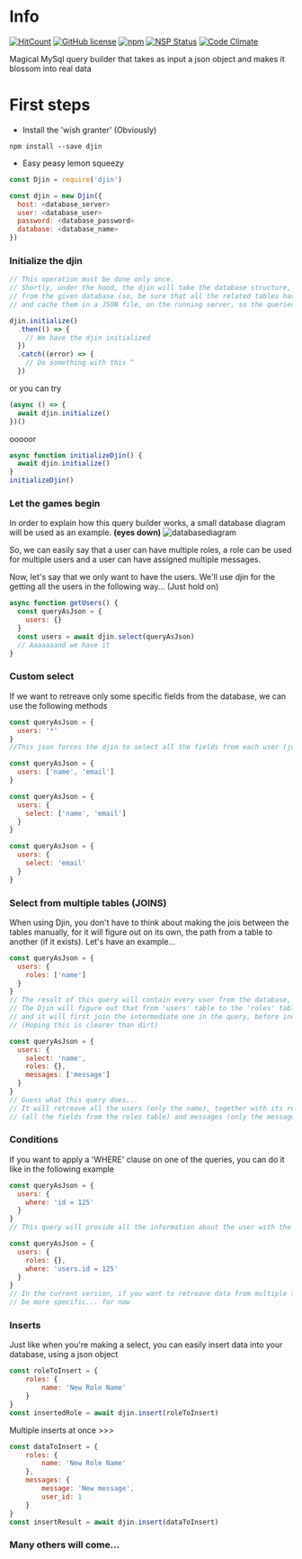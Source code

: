 # Info

[![HitCount](https://hitt.herokuapp.com/ovidiuionut94/djin.svg)](https://github.com/ovidiuionut94/djin)
[![GitHub license](https://img.shields.io/badge/license-MIT-blue.svg)](https://raw.githubusercontent.com/ovidiuionut94/djin/master/LICENSE) 
[![npm](https://img.shields.io/npm/dt/djin.svg)](https://www.npmjs.com/package/djin)
[![NSP Status](https://nodesecurity.io/orgs/djin/projects/a1c8849c-bf3d-4cdc-9e6c-262e388ca165/badge)](https://nodesecurity.io/orgs/djin/projects/a1c8849c-bf3d-4cdc-9e6c-262e388ca165)
[![Code Climate](https://codeclimate.com/github/ovidiuionut94/djin/badges/gpa.svg)](https://codeclimate.com/github/ovidiuionut94/djin)

Magical MySql query builder that takes as input a json object and makes it blossom into real data

# First steps
- Install the 'wish granter' (Obviously)

```
npm install --save djin
```
        
- Easy peasy lemon squeezy

```js
const Djin = require('djin')

const djin = new Djin({
  host: <database_server>
  user: <database_user>
  password: <database_password>
  database: <database_name>
})

```

### Initialize the djin
   
```js
// This operation must be done only once.
// Shortly, under the hood, the djin will take the database structure, together with all the foreign keys 
// from the given database (so, be sure that all the related tables have the required foreign keys created) 
// and cache them in a JSON file, on the running server, so the queries can be created asap.

djin.initialize()
  .then(() => {
    // We have the djin initialized
  })
  .catch((error) => {
    // Do something with this ^
  })
```

or you can try

```js
(async () => {
  await djin.initialize()
})()
```

ooooor

```js
async function initializeDjin() {
  await djin.initialize()
}
initializeDjin()
```

### Let the games begin
In order to explain how this query builder works, a small database diagram will be used as an example. <b> (eyes down) </b>
![databasediagram](https://user-images.githubusercontent.com/11486739/27407362-ae69782c-56e0-11e7-92d7-e3690f09035d.jpg)

So, we can easily say that a user can have multiple roles, a role can be used for 
multiple users and a user can have assigned multiple messages.

Now, let's say that we only want to have the users. We'll use djin for the getting all the users in the following way... (Just hold on)
```js
async function getUsers() {
  const queryAsJson = {
    users: {}
  }
  const users = await djin.select(queryAsJson)
  // Aaaaaaand we have it
}
```
### Custom select
If we want to retreave only some specific fields from the database, we can use the following methods
```js
const queryAsJson = {
  users: '*'
}
//This json forces the djin to select all the fields from each user (just like an empty object, as above)
```

```js
const queryAsJson = {
  users: ['name', 'email']
}
```

```js
const queryAsJson = {
  users: {
    select: ['name', 'email']
  }
}
```

```js
const queryAsJson = {
  users: {
    select: 'email'
  }
}
```

### Select from multiple tables <b>(JOINS)</b>
When using Djin, you don't have to think about making the jois between the tables manually, for it will figure out on
its own, the path from a table to another (if it exists).
Let's have an example...

```js
const queryAsJson = {
  users: {
    roles: ['name']
  }
}
// The result of this query will contain every user from the database, together with its role
// The Djin will figure out that from 'users' table to the 'roles' table exists an intermediate, 
// and it will first join the intermediate one in the query, before including the 'roles' table 
// (Hoping this is clearer than dirt)
```

```js
const queryAsJson = {
  users: {
    select: 'name',
    roles: {},
    messages: ['message']
  }
}
// Guess what this query does...
// It will retreave all the users (only the name), together with its roles 
// (all the fields from the roles table) and messages (only the message field)
```

### Conditions
If you want to apply a 'WHERE' clause on one of the queries, you can do it like in the following example
```js
const queryAsJson = {
  users: {
    where: 'id = 125'
  }
}
// This query will provide all the information about the user with the id = 125
```

```js
const queryAsJson = {
  users: {
    roles: {},
    where: 'users.id = 125'
  }
}
// In the current version, if you want to retreave data from multiple tables, the query must
// be more specific... for now
```

### Inserts
Just like when you're making a select, you can easily insert data into your database, using a json object

```js
const roleToInsert = {
    roles: {
        name: 'New Role Name'
    }
}
const insertedRole = await djin.insert(roleToInsert)
```

Multiple inserts at once >>>
```js
const dataToInsert = {
    roles: {
        name: 'New Role Name'
    },
    messages: {
        message: 'New message',
        user_id: 1
    }
}
const insertResult = await djin.insert(dataToInsert)
```

### Many others will come...


